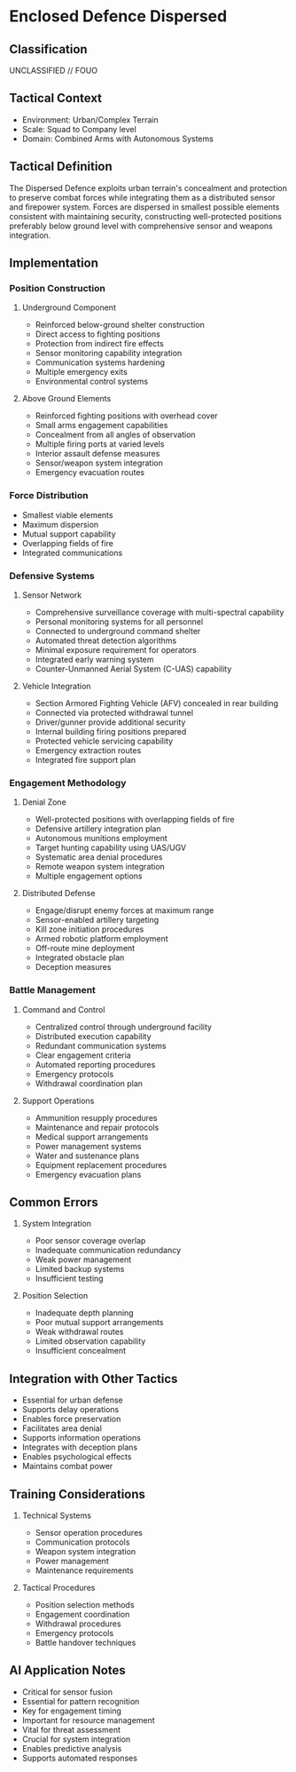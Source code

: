 # Enclosed Defence Dispersed

## Classification

UNCLASSIFIED // FOUO

## Tactical Context

- Environment: Urban/Complex Terrain
- Scale: Squad to Company level
- Domain: Combined Arms with Autonomous Systems

## Tactical Definition

The Dispersed Defence exploits urban terrain's concealment and protection to
preserve combat forces while integrating them as a distributed sensor and
firepower system. Forces are dispersed in smallest possible elements consistent
with maintaining security, constructing well-protected positions preferably
below ground level with comprehensive sensor and weapons integration.

## Implementation

### Position Construction

1. Underground Component

   - Reinforced below-ground shelter construction
   - Direct access to fighting positions
   - Protection from indirect fire effects
   - Sensor monitoring capability integration
   - Communication systems hardening
   - Multiple emergency exits
   - Environmental control systems

2. Above Ground Elements
   - Reinforced fighting positions with overhead cover
   - Small arms engagement capabilities
   - Concealment from all angles of observation
   - Multiple firing ports at varied levels
   - Interior assault defense measures
   - Sensor/weapon system integration
   - Emergency evacuation routes

### Force Distribution

- Smallest viable elements
- Maximum dispersion
- Mutual support capability
- Overlapping fields of fire
- Integrated communications

### Defensive Systems

1. Sensor Network

   - Comprehensive surveillance coverage with multi-spectral capability
   - Personal monitoring systems for all personnel
   - Connected to underground command shelter
   - Automated threat detection algorithms
   - Minimal exposure requirement for operators
   - Integrated early warning system
   - Counter-Unmanned Aerial System (C-UAS) capability

2. Vehicle Integration
   - Section Armored Fighting Vehicle (AFV) concealed in rear building
   - Connected via protected withdrawal tunnel
   - Driver/gunner provide additional security
   - Internal building firing positions prepared
   - Protected vehicle servicing capability
   - Emergency extraction routes
   - Integrated fire support plan

### Engagement Methodology

1. Denial Zone

   - Well-protected positions with overlapping fields of fire
   - Defensive artillery integration plan
   - Autonomous munitions employment
   - Target hunting capability using UAS/UGV
   - Systematic area denial procedures
   - Remote weapon system integration
   - Multiple engagement options

2. Distributed Defense
   - Engage/disrupt enemy forces at maximum range
   - Sensor-enabled artillery targeting
   - Kill zone initiation procedures
   - Armed robotic platform employment
   - Off-route mine deployment
   - Integrated obstacle plan
   - Deception measures

### Battle Management

1. Command and Control

   - Centralized control through underground facility
   - Distributed execution capability
   - Redundant communication systems
   - Clear engagement criteria
   - Automated reporting procedures
   - Emergency protocols
   - Withdrawal coordination plan

2. Support Operations
   - Ammunition resupply procedures
   - Maintenance and repair protocols
   - Medical support arrangements
   - Power management systems
   - Water and sustenance plans
   - Equipment replacement procedures
   - Emergency evacuation plans

## Common Errors

1. System Integration

   - Poor sensor coverage overlap
   - Inadequate communication redundancy
   - Weak power management
   - Limited backup systems
   - Insufficient testing

2. Position Selection
   - Inadequate depth planning
   - Poor mutual support arrangements
   - Weak withdrawal routes
   - Limited observation capability
   - Insufficient concealment

## Integration with Other Tactics

- Essential for urban defense
- Supports delay operations
- Enables force preservation
- Facilitates area denial
- Supports information operations
- Integrates with deception plans
- Enables psychological effects
- Maintains combat power

## Training Considerations

1. Technical Systems

   - Sensor operation procedures
   - Communication protocols
   - Weapon system integration
   - Power management
   - Maintenance requirements

2. Tactical Procedures
   - Position selection methods
   - Engagement coordination
   - Withdrawal procedures
   - Emergency protocols
   - Battle handover techniques

## AI Application Notes

- Critical for sensor fusion
- Essential for pattern recognition
- Key for engagement timing
- Important for resource management
- Vital for threat assessment
- Crucial for system integration
- Enables predictive analysis
- Supports automated responses
